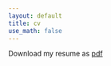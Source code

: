 ```yaml
---
layout: default
title: cv
use_math: false
---
```


Download my resume as [pdf](/assets/pdf/resume_koushik_ibm.pdf)
